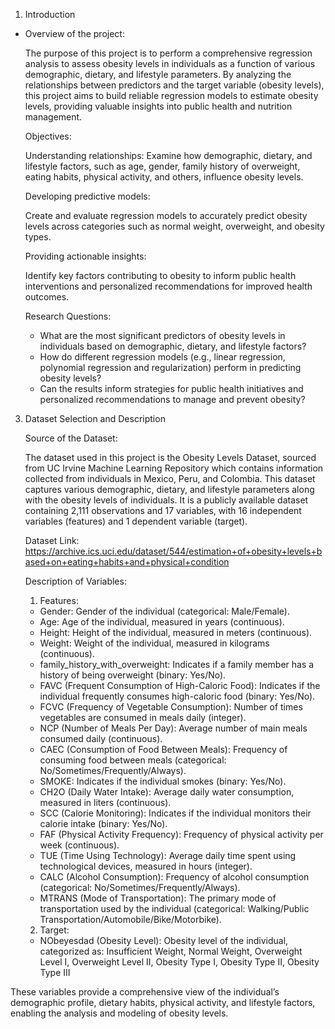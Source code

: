 1. Introduction
- 
   Overview of the project:
   
   The purpose of this project is to perform a comprehensive regression analysis to assess obesity levels in individuals as a function of various demographic, dietary, and lifestyle parameters.     By analyzing the relationships between predictors and the target variable (obesity levels), this project aims to build reliable regression models to estimate obesity levels, providing valuable insights into public health and nutrition management.

   Objectives:

   Understanding relationships: Examine how demographic, dietary, and lifestyle factors, such as age, gender, family history of overweight, eating habits, physical activity, and others, influence obesity levels.

   Developing predictive models:

   Create and evaluate regression models to accurately predict obesity levels across categories such as normal weight, overweight, and obesity types.

   Providing actionable insights:

   Identify key factors contributing to obesity to inform public health interventions and personalized recommendations for improved health outcomes.

   Research Questions:

   - What are the most significant predictors of obesity levels in individuals based on demographic, dietary, and lifestyle factors?
   - How do different regression models (e.g., linear regression, polynomial regression and regularization) perform in predicting obesity levels?
   - Can the results inform strategies for public health initiatives and personalized recommendations to manage and prevent obesity?

3. Dataset Selection and Description
   
   Source of the Dataset:
   
   The dataset used in this project is the Obesity Levels Dataset, sourced from UC Irvine Machine Learning Repository which contains information collected from individuals in Mexico, Peru, and      Colombia. This dataset captures various demographic, dietary, and lifestyle parameters along with the obesity levels of individuals. It is a publicly available dataset containing 2,111           observations and 17 variables, with 16 independent variables (features) and 1 dependent variable (target).

   Dataset Link: https://archive.ics.uci.edu/dataset/544/estimation+of+obesity+levels+based+on+eating+habits+and+physical+condition

   Description of Variables:
   
   1. Features:

   - Gender: Gender of the individual (categorical: Male/Female).
   - Age: Age of the individual, measured in years (continuous).
   - Height: Height of the individual, measured in meters (continuous).
   - Weight: Weight of the individual, measured in kilograms (continuous).
   - family_history_with_overweight: Indicates if a family member has a history of being overweight (binary: Yes/No).
   - FAVC (Frequent Consumption of High-Caloric Food): Indicates if the individual frequently consumes high-caloric food (binary: Yes/No).
   - FCVC (Frequency of Vegetable Consumption): Number of times vegetables are consumed in meals daily (integer).
   - NCP (Number of Meals Per Day): Average number of main meals consumed daily (continuous).
   - CAEC (Consumption of Food Between Meals): Frequency of consuming food between meals (categorical: No/Sometimes/Frequently/Always).
   - SMOKE: Indicates if the individual smokes (binary: Yes/No).
   - CH2O (Daily Water Intake): Average daily water consumption, measured in liters (continuous).
   - SCC (Calorie Monitoring): Indicates if the individual monitors their calorie intake (binary: Yes/No).
   - FAF (Physical Activity Frequency): Frequency of physical activity per week (continuous).
   - TUE (Time Using Technology): Average daily time spent using technological devices, measured in hours (integer).
   - CALC (Alcohol Consumption): Frequency of alcohol consumption (categorical: No/Sometimes/Frequently/Always).
   - MTRANS (Mode of Transportation): The primary mode of transportation used by the individual (categorical: Walking/Public Transportation/Automobile/Bike/Motorbike).

   2. Target:

   - NObeyesdad (Obesity Level): Obesity level of the individual, categorized as: Insufficient Weight, Normal Weight, Overweight Level I, Overweight Level II, Obesity Type I, Obesity Type II,         Obesity Type III

These variables provide a comprehensive view of the individual’s demographic profile, dietary habits, physical activity, and lifestyle factors, enabling the analysis and modeling of obesity levels.
